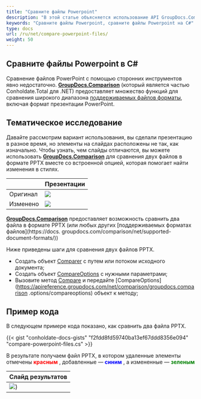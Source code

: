 ```yaml
---
title: "Сравните файлы Powerpoint"
description: "В этой статье объясняется использование API GroupDocs.Comparison (который является частью Conholdate.Total для .NET) для сравнения файлов PowerPoint."
keywords: "Сравните файлы Powerpoint, сравните файлы Powerpoint на C#"
type: docs
url: /ru/net/compare-powerpoint-files/
weight: 50
---
```


## Сравните файлы Powerpoint в C#

Сравнение файлов PowerPoint с помощью сторонних инструментов явно недостаточно. **[GroupDocs.Comparison](https://products.groupdocs.com/comparison/net)** (который является частью Conholdate.Total для .NET) предоставляет множество функций для сравнения широкого диапазона [поддерживаемых файлов форматы](https://docs.groupdocs.com/comparison/net/supported-document-formats/), включая формат презентации PowerPoint.

## Тематическое исследование
Давайте рассмотрим вариант использования, вы сделали презентацию в разное время, но элементы на слайдах расположены не так, как изначально. Чтобы узнать, чем слайды отличаются, вы можете использовать **[GroupDocs.Comparison](https://products.groupdocs.com/comparison/net)** для сравнения двух файлов в формате PPTX вместе со встроенной опцией, которая помогает найти изменения в стилях.

| | Презентации |
| --- | --- |
|Оригинал | ![](https://docs.groupdocs.com/comparison/net/images/how-to-compare-powerpoint-presentations_1.png)|
|Изменено | ![](https://docs.groupdocs.com/comparison/net/images/how-to-compare-powerpoint-presentations_2.png)|

[**GroupDocs.Comparison**](https://products.groupdocs.com/comparison/net) предоставляет возможность сравнить два файла в формате PPTX (или любых других [поддерживаемых форматах файлов](https://docs. groupdocs.com/comparison/net/supported-document-formats/))

Ниже приведены шаги для сравнения двух файлов PPTX.

* Создать объект [Comparer](https://apireference.groupdocs.com/net/comparison/groupdocs.comparison/comparer) с путем или потоком исходного документа;
* Создать объект [CompareOptions](https://apireference.groupdocs.com/net/comparison/groupdocs.comparison.options/compareoptions) с нужными параметрами;
* Вызовите метод [Compare](https://apireference.groupdocs.com/net/comparison/groupdocs.comparison/comparer) и передайте [CompareOptions](https://apireference.groupdocs.com/net/comparison/groupdocs.comparison .options/compareoptions) объект к методу;

## Пример кода
В следующем примере кода показано, как сравнить два файла PPTX.

{{< gist "conholdate-docs-gists" "f2fdd8fd59740ba13ef67ddd8356e094" "compare-powerpoint-files.cs" >}}

В результате получаем файл PPTX, в котором удаленные элементы отмечены <font color="red">**красным**</font> , добавленные — <font color="blue">**синим**</font> , а измененные — <font color="green">**зеленым**</font>

| Слайд результатов |
| --- |
| ![](https://docs.groupdocs.com/comparison/net/images/how-to-compare-powerpoint-presentations_3.png))






